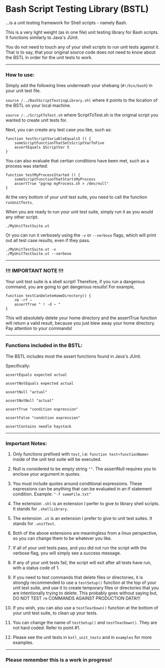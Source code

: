# Bash Script Testing Library (BSTL)
...is a unit testing framework for Shell scripts - namely Bash.  

This is a very light weight (as in one file) unit testing library for Bash scripts.  It functions similarly to Java's JUnit.

You do not need to touch any of your shell scripts to run unit tests against it.  That is to say, that your original source code does not need to know about the BSTL in order for the unit tests to work.  

-----

### How to use:
Simply add the following lines underneath your shebang (`#!/bin/bash`) in your unit test file.

`source /../BashScriptTestingLibrary.shl` where it points to the location of the BSTL on your local machine.

`source /../ScriptToTest.sh`  where ScriptToTest.sh is the original script you wanted to create unit tests for.

Next, you can create any test case you like, such as:

```
function testScriptVariableEquals5 () {
    someScriptFunctionThatSetsScriptVarToFive
    assertEquals $ScriptVar 5
} 
```

You can also evaluate that certian conditions have been met, such as a process was started:

```
function testMyProcessStarted () {
    someScriptFunctionThatStartsMyProcess
    assertTrue "pgrep myProcess.sh > /dev/null"
} 
```

At the very bottom of your unit test suite, you need to call the function `runUnitTests`.

When you are ready to run your unit test suite, simply run it as you would any other script.

```
./MyUnitTestSuite.ut
```

Or you can run it verbosely using the `-v` or `--verbose` flags, which will print out all test case results, even if they pass.  

```
./MyUnitTestSuite.ut -v
./MyUnitTestSuite.ut --verbose
``` 

-----
### !!! IMPORTANT NOTE !!!
Your unit test suite is a shell script! Therefore, if you run a dangerous command, you are going to get dangerous results! For example,

```
function testCanDeleteHomeDirectory() {
    rm -rf ~
    assertTrue " ! -d ~ "
}
```
This will absolutely delete your home directory and the assertTrue function will return a valid result, because you just blew away your home directory.  Pay attention to your commands!  

-----

### Functions included in the BSTL:
The BSTL includes most the assert functions found in Java's JUnit.

Specifically:

```
assertEquals expected actual

assertNotEquals expected actual

assertNull "actual"

assertNotNull "actual"

assertTrue "condition expression"

assertFalse "condition expression"

assertContains needle haystack
```

-----

### Important Notes:

1. Only functions prefixed with `test`, i.e: `function test<functionName>` inside of the unit test suite will be executed.

2. Null is considered to be empty string `""`. The assertNull requires you to enclose your argument in quotes.

3. You must include quotes around conditional expressions.  These expressions can be anything that can be evaluated in an if statement condition.  Example: `"-f someFile.txt"`

4. The extension `.shl` is an extension I perfer to give to library shell scripts.  It stands for `.shellLibrary`. 

5. The extension `.ut` is an extension I prefer to give to unit test suites.  It stands for `.unitTest`.

6. Both of the above extensions are meaningless from a linux perspective, so you can change them to be whatever you like.

7. If all of your unit tests pass, and you did not run the script with the verbose flag, you will simply see a success message.

8. If any of your unit tests fail, the script will exit after all tests have run, with a status code of 1.

9. If you need to test commands that delete files or directories, it is strongly recommended to use a `testSetup()` function at the top of your unit test suite, and use it to create temporary 
files or directories that you are intentionally trying to delete.  This probably goes without saying but, DO NOT TEST `rm` COMMANDS AGAINST PRODUCTION DATA!!!

10. If you wish, you can also use a `testTearDown()` function at the bottom of your unit test suite, to clean up your tests. 

11. You can change the name of `testSetup()` and `testTearDown()`.  They are not hard coded.  Refer to point #1.  

12. Please see the unit tests in `bstl_unit_tests` and in `examples` for more examples.  

-----

### Please remember this is a work in progress!
